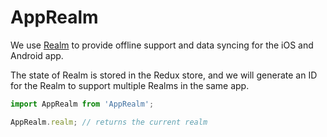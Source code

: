 # AppRealm

We use [Realm](https://realm.io/) to provide offline support and data syncing for the iOS and Android app.

The state of Realm is stored in the Redux store, and we will generate an ID for the Realm to support multiple Realms in the same app.

```js
import AppRealm from 'AppRealm';

AppRealm.realm; // returns the current realm
```
